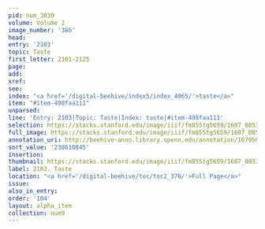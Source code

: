 ```yaml
---
pid: num_3039
volume: Volume 2
image_number: '386'
head:
entry: '2103'
topic: Taste
first_letter: 2101-2125
page:
add:
xref:
see:
index: "<a href='/digital-beehive/index5/index_4065/'>taste</a>"
item: "#item-498faa111"
unparsed:
line: 'Entry: 2103|Topic: Taste|Index: taste|#item-498faa111'
selection: https://stacks.stanford.edu/image/iiif/fm855tg5659/1607_0853/868,845,2671,362/full/0/default.jpg
full_image: https://stacks.stanford.edu/image/iiif/fm855tg5659/1607_0853/full/full/0/default.jpg
annotation_uri: http://beehive-anno.library.upenn.edu/annotation/1679501265513
sort_value: '238610845'
insertion:
thumbnail: https://stacks.stanford.edu/image/iiif/fm855tg5659/1607_0853/868,845,600,180/250,/0/default.jpg
label: 2103. Taste
location: "<a href='/digital-beehive/toc/toc2_376/'>Full Page</a>"
issue:
also_in_entry:
order: '104'
layout: alpha_item
collection: num9
---
```

